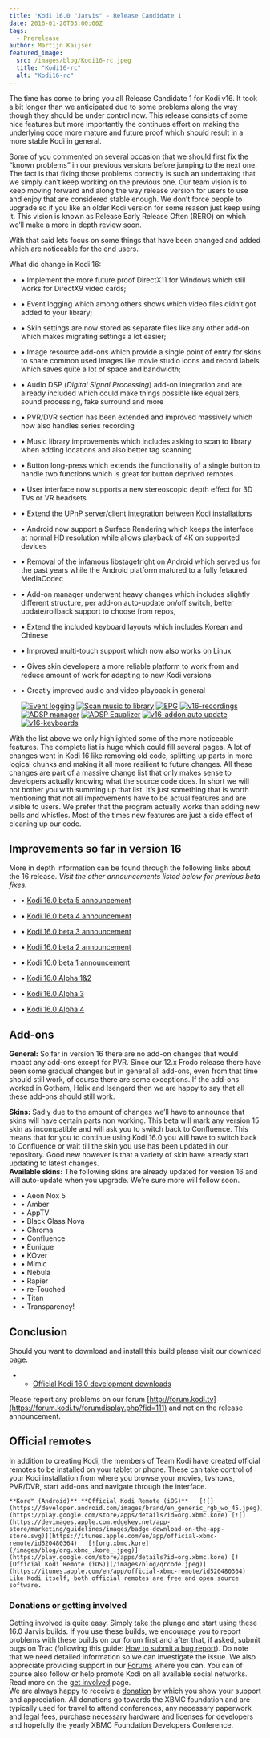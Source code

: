 ```yaml
---
title: 'Kodi 16.0 "Jarvis" - Release Candidate 1'
date: 2016-01-20T03:00:00Z
tags:
  - Prerelease
author: Martijn Kaijser
featured_image:
  src: /images/blog/Kodi16-rc.jpeg
  title: "Kodi16-rc"
  alt: "Kodi16-rc"
---
```


The time has come to bring you all Release Candidate 1 for Kodi v16. It took a bit longer than we anticipated due to some problems along the way though they should be under control now. This release consists of some nice features but more importantly the continues effort on making the underlying code more mature and future proof which should result in a more stable Kodi in general.

Some of you commented on several occasion that we should first fix the “known problems” in our previous versions before jumping to the next one. The fact is that fixing those problems correctly is such an undertaking that we simply can’t keep working on the previous one. Our team vision is to keep moving forward and along the way release version for users to use and enjoy that are considered stable enough. We don’t force people to upgrade so if you like an older Kodi version for some reason just keep using it. This vision is known as Release Early Release Often (RERO) on which we’ll make a more in depth review soon.

With that said lets focus on some things that have been changed and added which are noticeable for the end users.

What did change in Kodi 16:

- • Implement the more future proof DirectX11 for Windows which still works for DirectX9 video cards;
- • Event logging which among others shows which video files didn’t got added to your library;
- • Skin settings are now stored as separate files like any other add-on which makes migrating settings a lot easier;
- • Image resource add-ons which provide a single point of entry for skins to share common used images like movie studio icons and record labels which saves quite a lot of space and bandwidth;
- • Audio DSP (_Digital Signal Processing_) add-on integration and are already included which could make things possible like equalizers, sound processing, fake surround and more
- • PVR/DVR section has been extended and improved massively which now also handles series recording
- • Music library improvements which includes asking to scan to library when adding locations and also better tag scanning
- • Button long-press which extends the functionality of a single button to handle two functions which is great for button deprived remotes
- • User interface now supports a new stereoscopic depth effect for 3D TVs or VR headsets
- • Extend the UPnP server/client integration between Kodi installations
- • Android now support a Surface Rendering which keeps the interface at normal HD resolution while allows playback of 4K on supported devices
- • Removal of the infamous libstagefright on Android which served us for the past years while the Android platform matured to a fully fetaured MediaCodec
- • Add-on manager underwent heavy changes which includes slightly different structure, per add-on auto-update on/off switch, better update/rollback support to choose from repos,
- • Extend the included keyboard layouts which includes Korean and Chinese
- • Improved multi-touch support which now also works on Linux
- • Gives skin developers a more reliable platform to work from and reduce amount of work for adapting to new Kodi versions
- • Greatly improved audio and video playback in general

  [![Event logging](/images/blog/EventLogging02-300x168.jpeg)](/images/blog/EventLogging02.jpeg) [![Scan music to library](/images/blog/Kodi-v16-add_music_scan-300x168.jpeg)](/images/blog/Kodi-v16-add_music_scan.jpeg) [![EPG](/images/blog/v16-epg-300x168.jpeg)](/images/blog/v16-epg.jpeg) [![v16-recordings](/images/blog/v16-recordings-300x168.jpeg)](/images/blog/v16-recordings.jpeg) [![ADSP manager](/images/blog/v16-adsp-manager-300x168.jpeg)](/images/blog/v16-adsp-manager.jpeg) [![ADSP Equalizer](/images/blog/v16-adsp-eq-300x168.jpeg)](/images/blog/v16-adsp-eq.jpeg) [![v16-addon auto update](/images/blog/v16-addon-auto-update-300x168.jpeg)](/images/blog/v16-addon-auto-update.jpeg) [![v16-keyboards](/images/blog/v16-keyboards-300x168.jpeg)](/images/blog/v16-keyboards.jpeg)

With the list above we only highlighted some of the more noticeable features. The complete list is huge which could fill several pages. A lot of changes went in Kodi 16 like removing old code, splitting up parts in more logical chunks and making it all more resilient to future changes. All these changes are part of a massive change list that only makes sense to developers actually knowing what the source code does. In short we will not bother you with summing up that list. It’s just something that is worth mentioning that not all improvements have to be actual features and are visible to users. We prefer that the program actually works than adding new bells and whistles. Most of the times new features are just a side effect of cleaning up our code.

## Improvements so far in version 16

More in depth information can be found through the following links about the 16 release. _Visit the other announcements listed below for previous beta fixes._

- • [Kodi 16.0 beta 5 announcement](/article/kodi-160-beta-5--last-jarvis-beta)
- • [Kodi 16.0 beta 4 announcement](/article/kodi-160-beta-4--jarvis-getting-ready-4)
- • [Kodi 16.0 beta 3 announcement](/article/kodi-160-beta-3--jarvis-getting-ready-3)
- • [Kodi 16.0 beta 2 announcement](/article/kodi-160-beta-2--jarvis-getting-ready-2)
- • [Kodi 16.0 beta 1 announcement](/article/kodi-160-beta-1-jarvis-getting-ready)

- • [Kodi 16.0 Alpha 1&2](/article/kodi-160-alpha-1-2-jarvis-your-service)
- • [Kodi 16.0 Alpha 3](/article/kodi-16-alpha-3)
- • [Kodi 16.0 Alpha 4](/article/kodi-160-alpha-4-jarvis-nearing-completion)

## Add-ons

**General:** So far in version 16 there are no add-on changes that would impact any add-ons except for PVR. Since our 12.x Frodo release there have been some gradual changes but in general all add-ons, even from that time should still work, of course there are some exceptions. If the add-ons worked in Gotham, Helix and Isengard then we are happy to say that all these add-ons should still work.

**Skins:** Sadly due to the amount of changes we’ll have to announce that skins will have certain parts non working. This beta will mark any version 15 skin as incompatible and will ask you to switch back to Confluence. This means that for you to continue using Kodi 16.0 you will have to switch back to Confluence or wait till the skin you use has been updated in our repository. Good new however is that a variety of skin have already start updating to latest changes.  
**Available skins:** The following skins are already updated for version 16 and will auto-update when you upgrade. We’re sure more will follow soon.

- • Aeon Nox 5
- • Amber
- • AppTV
- • Black Glass Nova
- • Chroma
- • Confluence
- • Eunique
- • KOver
- • Mimic
- • Nebula
- • Rapier
- • re-Touched
- • Titan
- • Transparency!

## Conclusion

Should you want to download and install this build please visit our download page.

- - [Official Kodi 16.0 development downloads](/download)

Please report any problems on our forum [http://forum.kodi.tv](https://forum.kodi.tv/forumdisplay.php?fid=111) and not on the release announcement.

## Official remotes

In addition to creating Kodi, the members of Team Kodi have created official remotes to be installed on your tablet or phone. These can take control of your Kodi installation from where you browse your movies, tvshows, PVR/DVR, start add-ons and navigate through the interface.

    **Kore™ (Android)** **Official Kodi Remote (iOS)**   [![](https://developer.android.com/images/brand/en_generic_rgb_wo_45.jpeg)](https://play.google.com/store/apps/details?id=org.xbmc.kore) [![](https://devimages.apple.com.edgekey.net/app-store/marketing/guidelines/images/badge-download-on-the-app-store.svg)](https://itunes.apple.com/en/app/official-xbmc-remote/id520480364)   [![org.xbmc.kore](/images/blog/org.xbmc_.kore_.jpeg)](https://play.google.com/store/apps/details?id=org.xbmc.kore) [![Official Kodi Remote (iOS)](/images/blog/qrcode.jpeg)](https://itunes.apple.com/en/app/official-xbmc-remote/id520480364)    Like Kodi itself, both official remotes are free and open source software.

### Donations or getting involved

Getting involved is quite easy. Simply take the plunge and start using these 16.0 Jarvis builds. If you use these builds, we encourage you to report problems with these builds on our forum first and after that, if asked, submit bugs on Trac (following this guide: [How to submit a bug report](https://kodi.wiki/view/HOW-TO:Submit_a_bug_report)). Do note that we need detailed information so we can investigate the issue. We also appreciate providing support in our [Forums](https://forum.kodi.tv/ "Kodi Forums") where you can. You can of course also follow or help promote Kodi on all available social networks. Read more on the [get involved](/get-involved) page.  
 We are always happy to receive a [donation](/contribute/donate "Donate") by which you show your support and appreciation. All donations go towards the XBMC foundation and are typically used for travel to attend conferences, any necessary paperwork and legal fees, purchase necessary hardware and licenses for developers and hopefully the yearly XBMC Foundation Developers Conference.
